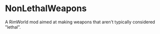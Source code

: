# NonLethalWeapons
A RimWorld mod aimed at making weapons that aren't typically considered "lethal".

